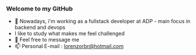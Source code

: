### Welcome to my GitHub


- 🔭 Nowadays, i'm working as a fullstack developer at ADP - main focus in backend and devops
- I like to study what makes me feel challenged
- 💬 Feel free to message me
- 📫 Personal E-mail : lorenzorbr@hotmail.com


